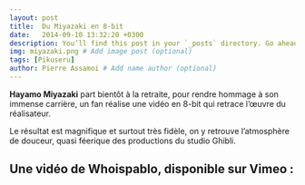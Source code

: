 ```yaml
---
layout: post
title:  Du Miyazaki en 8-bit
date:   2014-09-10 13:32:20 +0300
description: You’ll find this post in your `_posts` directory. Go ahead and edit it and re-build the site to see your changes. # Add post description (optional)
img: miyazaki.png # Add image post (optional)
tags: [Pikuseru]
author: Pierre Assamoi # Add name author (optional)
---
```

**Hayamo Miyazaki** part bientôt à la retraite, pour rendre hommage à son immense carrière, un fan réalise une vidéo en 8-bit qui retrace l’œuvre du réalisateur.
 
Le résultat est magnifique et surtout très fidèle, on y retrouve l’atmosphère de douceur, quasi féerique des productions du studio Ghibli.

## Une vidéo de Whoispablo, disponible sur Vimeo :
